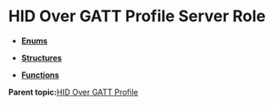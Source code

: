 # HID Over GATT Profile Server Role

-   **[Enums](GUID-C9509DA9-22B9-4905-BDD3-B79E80DE27A0.md)**  

-   **[Structures](GUID-D9903AE5-6718-4899-A401-83925D74C336.md)**  

-   **[Functions](GUID-9E702AA1-2983-4EA5-8BAD-D1D63600D31F.md)**  


**Parent topic:**[HID Over GATT Profile](GUID-1D7844DD-E5E0-49C4-B5D1-3822C20C69C8.md)

